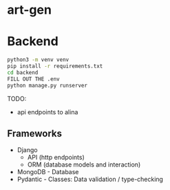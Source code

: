 # art-gen

# Backend
```bash
python3 -m venv venv
pip install -r requirements.txt
cd backend
FILL OUT THE .env
python manage.py runserver
```


TODO:
- api endpoints to alina

## Frameworks
- Django 
  - API (http endpoints)
  - ORM (database models and interaction)
- MongoDB - Database
- Pydantic - Classes: Data validation / type-checking 
